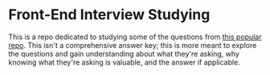 # Front-End Interview Studying

This is a repo dedicated to studying some of the questions from [this popular repo](https://github.com/h5bp/Front-end-Developer-Interview-Questions). This isn't a comprehensive answer key; this is more meant to explore the questions and gain understanding about what they're asking, why knowing what they're asking is valuable, and the answer if applicable. 

